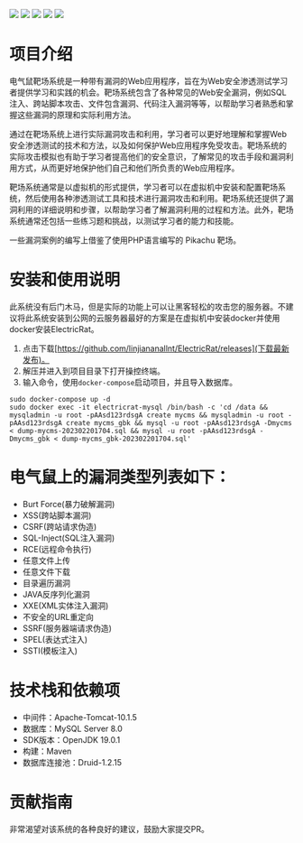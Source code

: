![](https://img.shields.io/badge/web安全-靶场-PTEST)
![](https://img.shields.io/badge/version-1.0-success)
![](https://img.shields.io/github/stars/linjiananallnt/ElectricRat.svg)
![](https://img.shields.io/github/forks/linjiananallnt/ElectricRat.svg)
![](https://img.shields.io/github/license/linjiananallnt/ElectricRat.svg)

# 项目介绍
电气鼠靶场系统是一种带有漏洞的Web应用程序，旨在为Web安全渗透测试学习者提供学习和实践的机会。靶场系统包含了各种常见的Web安全漏洞，例如SQL注入、跨站脚本攻击、文件包含漏洞、代码注入漏洞等等，以帮助学习者熟悉和掌握这些漏洞的原理和实际利用方法。

通过在靶场系统上进行实际漏洞攻击和利用，学习者可以更好地理解和掌握Web安全渗透测试的技术和方法，以及如何保护Web应用程序免受攻击。靶场系统的实际攻击模拟也有助于学习者提高他们的安全意识，了解常见的攻击手段和漏洞利用方式，从而更好地保护他们自己和他们所负责的Web应用程序。

靶场系统通常是以虚拟机的形式提供，学习者可以在虚拟机中安装和配置靶场系统，然后使用各种渗透测试工具和技术进行漏洞攻击和利用。靶场系统还提供了漏洞利用的详细说明和步骤，以帮助学习者了解漏洞利用的过程和方法。此外，靶场系统通常还包括一些练习题和挑战，以测试学习者的能力和技能。

一些漏洞案例的编写上借鉴了使用PHP语言编写的 Pikachu 靶场。

# 安装和使用说明
此系统没有后门木马，但是实际的功能上可以让黑客轻松的攻击您的服务器。不建议将此系统安装到公网的云服务器最好的方案是在虚拟机中安装docker并使用docker安装ElectricRat。
1. 点击下载[https://github.com/linjiananallnt/ElectricRat/releases](下载最新发布)。
2. 解压并进入到项目目录下打开操控终端。
3. 输入命令，使用`docker-compose`启动项目，并且导入数据库。
```
sudo docker-compose up -d
sudo docker exec -it electricrat-mysql /bin/bash -c 'cd /data && mysqladmin -u root -pAAsd123rdsgA create mycms && mysqladmin -u root -pAAsd123rdsgA create mycms_gbk && mysql -u root -pAAsd123rdsgA -Dmycms < dump-mycms-202302201704.sql && mysql -u root -pAAsd123rdsgA -Dmycms_gbk < dump-mycms_gbk-202302201704.sql'
```

# 电气鼠上的漏洞类型列表如下：
- Burt Force(暴力破解漏洞)
- XSS(跨站脚本漏洞)
- CSRF(跨站请求伪造)
- SQL-Inject(SQL注入漏洞)
- RCE(远程命令执行)
- 任意文件上传
- 任意文件下载
- 目录遍历漏洞
- JAVA反序列化漏洞
- XXE(XML实体注入漏洞)
- 不安全的URL重定向
- SSRF(服务器端请求伪造)
- SPEL(表达式注入)
- SSTI(模板注入)

# 技术栈和依赖项
- 中间件：Apache-Tomcat-10.1.5
- 数据库：MySQL Server 8.0
- SDK版本：OpenJDK 19.0.1
- 构建：Maven
- 数据库连接池：Druid-1.2.15

# 贡献指南
非常渴望对该系统的各种良好的建议，鼓励大家提交PR。
